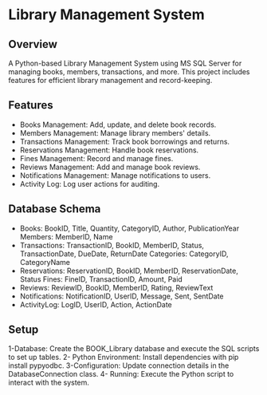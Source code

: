 # Library Management System
## Overview
A Python-based Library Management System using MS SQL Server for managing books, members, transactions, and more. This project includes features for efficient library management and record-keeping.

## Features
* Books Management: Add, update, and delete book records.
* Members Management: Manage library members' details.
* Transactions Management: Track book borrowings and returns.
* Reservations Management: Handle book reservations.
* Fines Management: Record and manage fines.
* Reviews Management: Add and manage book reviews.
* Notifications Management: Manage notifications to users.
* Activity Log: Log user actions for auditing.
## Database Schema
* Books: BookID, Title, Quantity, CategoryID, Author, PublicationYear
Members: MemberID, Name
* Transactions: TransactionID, BookID, MemberID, Status, TransactionDate, DueDate, ReturnDate
Categories: CategoryID, CategoryName
* Reservations: ReservationID, BookID, MemberID, ReservationDate, Status
Fines: FineID, TransactionID, Amount, Paid
* Reviews: ReviewID, BookID, MemberID, Rating, ReviewText
* Notifications: NotificationID, UserID, Message, Sent, SentDate
* ActivityLog: LogID, UserID, Action, ActionDate
## Setup
1-Database: Create the BOOK_Library database and execute the SQL scripts to set up tables.
2- Python Environment: Install dependencies with pip install pypyodbc.
3-Configuration: Update connection details in the DatabaseConnection class.
4- Running: Execute the Python script to interact with the system.
